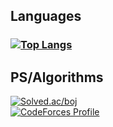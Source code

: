 ## Languages
### [![Top Langs](https://github-readme-stats.vercel.app/api/top-langs/?username=irresi&langs_count=20&layout=compact&hide=html,css&card_width=317)](https://github.com/anuraghazra/github-readme-stats)
## PS/Algorithms 
[![Solved.ac/boj](http://mazassumnida.wtf/api/v2/generate_badge?boj=skyblue02)](https://solved.ac/skyblue02)
</br>
[![CodeForces Profile](https://cf.leed.at?id=skyblue02)](https://codeforces.com/profile/skyblue02)
